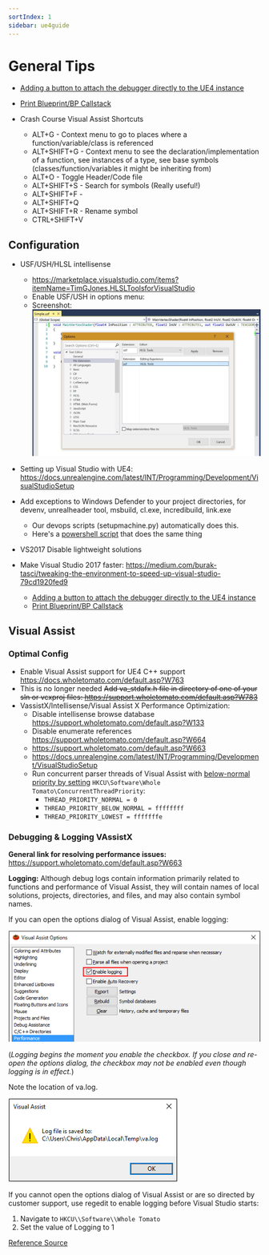 ```yaml
---
sortIndex: 1
sidebar: ue4guide
---
```


# General Tips

- [Adding a button to attach the debugger directly to the UE4 instance](../general-debugging/add-vs-autoattach-to-ue4-button)

- [Print Blueprint/BP Callstack](../general-debugging/print-bp-callstack)

- Crash Course Visual Assist Shortcuts
  - ALT+G - Context menu to go to places where a function/variable/class is referenced
  - ALT+SHIFT+G - Context menu to see the declaration/implementation of a function, see instances of a type, see base symbols (classes/function/variables it might be inheriting from)
  - ALT+O - Toggle Header/Code file
  - ALT+SHIFT+S - Search for symbols (Really useful!)
  - ALT+SHIFT+F -
  - ALT+SHIFT+Q
  - ALT+SHIFT+R - Rename symbol
  - CTRL+SHIFT+V

## Configuration

- USF/USH/HLSL intellisense
  - <https://marketplace.visualstudio.com/items?itemName=TimGJones.HLSLToolsforVisualStudio>
  - Enable USF/USH in options menu:
  - Screenshot: ![VSTipsUE4_Overview](../_assets/VSTipsUE4_Overview.jpg)

- Setting up Visual Studio with UE4: <https://docs.unrealengine.com/latest/INT/Programming/Development/VisualStudioSetup>

- Add exceptions to Windows Defender to your project directories, for devenv, unrealheader tool, msbuild, cl.exe, incredibuild, link.exe
  - Our devops scripts (setupmachine.py) automatically does this.
  - Here's a [powershell script](../development-setup/windows-defender-exclusions-script) that does the same thing

- VS2017 Disable lightweight solutions

- Make Visual Studio 2017 faster: <https://medium.com/burak-tasci/tweaking-the-environment-to-speed-up-visual-studio-79cd1920fed9>
  - [Adding a button to attach the debugger directly to the UE4 instance](../general-debugging/add-vs-autoattach-to-ue4-button)
  - [Print Blueprint/BP Callstack](../general-debugging/print-bp-callstack)

## Visual Assist

### Optimal Config

- Enable Visual Assist support for UE4 C++ support <https://docs.wholetomato.com/default.asp?W763>
- This is no longer needed ~~Add va_stdafx.h file in directory of one of your sln or vcxproj files: <https://support.wholetomato.com/default.asp?W783>~~
- VassistX/Intellisense/Visual Assist X Performance Optimization:
  - Disable intellisense browse database <https://support.wholetomato.com/default.asp?W133>
  - Disable enumerate references <https://support.wholetomato.com/default.asp?W664>
  - <https://support.wholetomato.com/default.asp?W663>
  - <https://docs.unrealengine.com/latest/INT/Programming/Development/VisualStudioSetup>
  - Run concurrent parser threads of Visual Assist with [below-normal priority by setting](https://support.wholetomato.com/default.asp?W774) `HKCU\Software\Whole Tomato\ConcurrentThreadPriority`:
    - `THREAD_PRIORITY_NORMAL = 0`
    - `THREAD_PRIORITY_BELOW_NORMAL = ffffffff`
    - `THREAD_PRIORITY_LOWEST = fffffffe`

### Debugging & Logging VAssistX

**General link for resolving performance issues:** <https://support.wholetomato.com/default.asp?W663>

**Logging:** Although debug logs contain information primarily related to functions and performance of Visual Assist, they will contain names of local solutions, projects, directories, and files, and may also contain symbol names.

If you can open the options dialog of Visual Assist, enable logging:

![](../_assets/VSTipsUE4_VAssistXDebug_options.png)

(_Logging begins the moment you enable the checkbox. If you close and re-open the options dialog, the checkbox may not be enabled even though logging is in effect._)

Note the location of va.log.

![](../_assets/VSTipsUE4_VisualAssist.png)

If you cannot open the options dialog of Visual Assist or are so directed by customer support, use regedit to enable logging before Visual Studio starts:

1. Navigate to `HKCU\\Software\\Whole Tomato`
2. Set the value of Logging to 1

[Reference Source](https://support.wholetomato.com/default.asp?W305)
